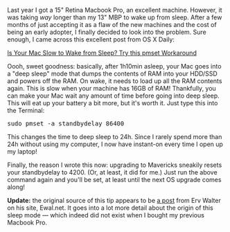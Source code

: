 <!--
.. title: Speed up your Mac's wake up time using pmset. Do it again after upgrading to Mavericks
.. slug: speed-up-your-macs-wake-up-time-using-pmset-do-it-again-after-upgrading-to-mavericks
.. date: 2013-11-05 20:42:53
.. tags: macbook pro,mavericks,osx,gadgets
.. category: 
.. link: 
.. description: 
.. type: text
.. has_math: no
.. status: published
.. wp-status: publish
-->

<html><body><p>Last year I got a 15" Retina Macbook Pro, an excellent machine. However, it was taking <em>way </em>longer than my 13" MBP to wake up from sleep. After a few months of just accepting it as a flaw of the new machines and the cost of being an early adopter, I finally decided to look into the problem. Sure enough, I came across this excellent post from OS X Daily:

<a href="http://osxdaily.com/2013/01/21/mac-slow-wake-from-sleep-fix/">Is Your Mac Slow to Wake from Sleep? Try this pmset Workaround</a>

Oooh, sweet goodness: basically, after 1h10min asleep, your Mac goes into a "deep sleep" mode that dumps the contents of RAM into your HDD/SSD and powers off the RAM. On wake, it needs to load up all the RAM contents again. This is slow when your machine has 16GB of RAM! Thankfully, you can make your Mac wait any amount of time before going into deep sleep. This will eat up your battery a bit more, but it's worth it. Just type this into the Terminal:
</p><pre>sudo pmset -a standbydelay 86400</pre>
This changes the time to deep sleep to 24h. Since I rarely spend more than 24h without using my computer, I now have instant-on every time I open up my laptop!

Finally, the reason I wrote this now: upgrading to Mavericks sneakily resets your standbydelay to 4200. (Or, at least, it did for me.) Just run the above command again and you'll be set, at least until the next OS upgrade comes along!

<strong>Update:</strong> the original source of this tip appears to be <a href="http://www.ewal.net/2012/09/09/slow-wake-for-macbook-pro-retina/">a post</a> from Erv Walter on his site, Ewal.net. It goes into a lot more detail about the origin of this sleep mode — which indeed did not exist when I bought my previous Macbook Pro.</body></html>
